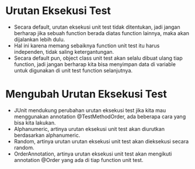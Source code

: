 # Urutan Eksekusi Test

- Secara default, urutan eksekusi unit test tidak ditentukan, jadi jangan
  berharap  jika sebuah function berada diatas function lainnya, maka akan
  dijalankan lebih dulu.
- Hal ini karena memang sebaiknya function unit test itu harus independen,
  tidak saling ketergantungan.
- Secara default pun, object class unit test akan selalu dibuat ulang tiap
  function, jadi jangan berharap kita bisa menyimpan data di variable untuk
  digunakan di unit test function selanjutnya.

# Mengubah Urutan Eksekusi Test

- JUnit mendukung perubahan urutan eksekusi test jika kita mau menggunakan
  annotation @TestMethodOrder, ada beberapa cara yang bisa kita lakukan.
- Alphanumeric, artinya urutan eksekusi unit test akan diurutkan berdasarkan
  alphanumeric.
- Random, artinya urutan urutan eksekusi unit test akan dieksekusi secara
  random.
- OrderAnnotation, artinya urutan eksekusi  unit  test akan mengikuti
  annotation @Order yang ada di tiap function unit test.
    